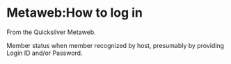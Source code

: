 
# Metaweb:How to log in

From the Quicksilver Metaweb.

Member status when member recognized by host, presumably by providing Login ID and/or Password.
